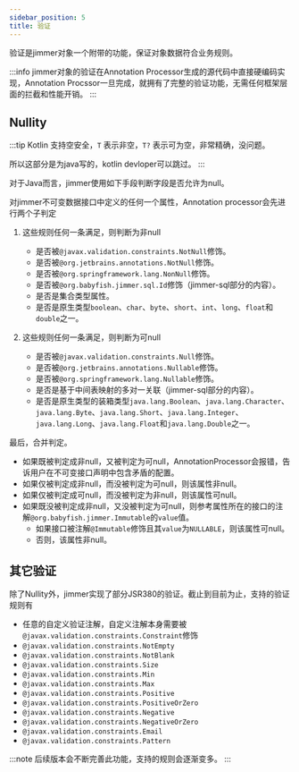 ```yaml
---
sidebar_position: 5
title: 验证
---
```


验证是jimmer对象一个附带的功能，保证对象数据符合业务规则。

:::info
jimmer对象的验证在Annotation Processor生成的源代码中直接硬编码实现，Annotation Procssor一旦完成，就拥有了完整的验证功能，无需任何框架层面的拦截和性能开销。
:::

## Nullity

:::tip
Kotlin 支持空安全，`T` 表示非空，`T?` 表示可为空，非常精确，没问题。

所以这部分是为java写的，kotlin devloper可以跳过。
:::

对于Java而言，jimmer使用如下手段判断字段是否允许为null。

对jimmer不可变数据接口中定义的任何一个属性，Annotation processor会先进行两个子判定

1. 这些规则任何一条满足，则判断为非null

    - 是否被`@javax.validation.constraints.NotNull`修饰。
    - 是否被`@org.jetbrains.annotations.NotNull`修饰。
    - 是否被`@org.springframework.lang.NonNull`修饰。
    - 是否被`@org.babyfish.jimmer.sql.Id`修饰（jimmer-sql部分的内容）。
    - 是否是集合类型属性。
    - 是否是原生类型`boolean`、`char`、`byte`、`short`、`int`、`long`、`float`和`double`之一。

2. 这些规则任何一条满足，则判断为可null

    - 是否被`@javax.validation.constraints.Null`修饰。
    - 是否被`@org.jetbrains.annotations.Nullable`修饰。
    - 是否被`@org.springframework.lang.Nullable`修饰。
    - 是否是基于中间表映射的多对一关联（jimmer-sql部分的内容）。
    - 是否是原生类型的装箱类型`java.lang.Boolean`、`java.lang.Character`、`java.lang.Byte`、`java.lang.Short`、`java.lang.Integer`、`java.lang.Long`、`java.lang.Float`和`java.lang.Double`之一。

最后，合并判定。

- 如果既被判定成非null，又被判定为可null，AnnotationProcessor会报错，告诉用户在不可变接口声明中包含矛盾的配置。
- 如果仅被判定成非null，而没被判定为可null，则该属性非null。
- 如果仅被判定成可null，而没被判定为非null，则该属性可null。
- 如果既没被判定成非null，又没被判定为可null，则参考属性所在的接口的注解`@org.babyfish.jimmer.Immutable`的`value`值。
    - 如果接口被注解`@Immutable`修饰且其`value`为`NULLABLE`，则该属性可null。
    - 否则，该属性非null。

## 其它验证

除了Nullity外，jimmer实现了部分JSR380的验证。截止到目前为止，支持的验证规则有

- 任意的自定义验证注解，自定义注解本身需要被`@javax.validation.constraints.Constraint`修饰
- `@javax.validation.constraints.NotEmpty`
- `@javax.validation.constraints.NotBlank`
- `@javax.validation.constraints.Size`
- `@javax.validation.constraints.Min`
- `@javax.validation.constraints.Max`
- `@javax.validation.constraints.Positive`
- `@javax.validation.constraints.PositiveOrZero`
- `@javax.validation.constraints.Negative`
- `@javax.validation.constraints.NegativeOrZero`
- `@javax.validation.constraints.Email`
- `@javax.validation.constraints.Pattern`

:::note
后续版本会不断完善此功能，支持的规则会逐渐变多。
:::